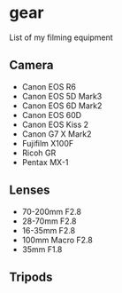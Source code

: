 # gear
List of my filming equipment

## Camera
- Canon EOS R6
- Canon EOS 5D Mark3
- Canon EOS 6D Mark2
- Canon EOS 60D
- Canon EOS Kiss 2
- Canon G7 X Mark2
- Fujifilm X100F
- Ricoh GR
- Pentax MX-1

## Lenses
- 70-200mm F2.8
- 28-70mm F2.8
- 16-35mm F2.8
- 100mm Macro F2.8
- 35mm F1.8

## Tripods
